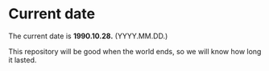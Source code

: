 # Current date

The current date is **1990.10.28.** (YYYY.MM.DD.)

This repository will be good when the world ends, so we will know how long it lasted.